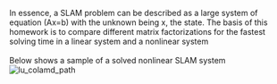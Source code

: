 In essence, a SLAM problem can be described as a large system of equation (Ax=b) with the unknown being x, the state. The basis of this homework is to compare different matrix factorizations for the fastest solving time in a linear system and a nonlinear system <br/>
<br/>
Below shows a sample of a solved nonlinear SLAM system <br/> 
![lu_colamd_path](https://user-images.githubusercontent.com/71652695/129287638-f09b0d32-34bb-4ee7-8e24-652e3d6024c4.PNG)
 
